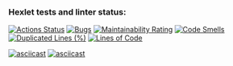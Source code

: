 ### Hexlet tests and linter status:

[![Actions Status](https://github.com/ilrosch/python-project-49/actions/workflows/hexlet-check.yml/badge.svg)](https://github.com/ilrosch/python-project-49/actions) [![Bugs](https://sonarcloud.io/api/project_badges/measure?project=ilrosch_python-project-49&metric=bugs)](https://sonarcloud.io/summary/new_code?id=ilrosch_python-project-49) [![Maintainability Rating](https://sonarcloud.io/api/project_badges/measure?project=ilrosch_python-project-49&metric=sqale_rating)](https://sonarcloud.io/summary/new_code?id=ilrosch_python-project-49) [![Code Smells](https://sonarcloud.io/api/project_badges/measure?project=ilrosch_python-project-49&metric=code_smells)](https://sonarcloud.io/summary/new_code?id=ilrosch_python-project-49) [![Duplicated Lines (%)](https://sonarcloud.io/api/project_badges/measure?project=ilrosch_python-project-49&metric=duplicated_lines_density)](https://sonarcloud.io/summary/new_code?id=ilrosch_python-project-49) [![Lines of Code](https://sonarcloud.io/api/project_badges/measure?project=ilrosch_python-project-49&metric=ncloc)](https://sonarcloud.io/summary/new_code?id=ilrosch_python-project-49)

[![asciicast](https://asciinema.org/a/LWTVZY3V3zY0Xb8uOZmjJPUP2.svg)](https://asciinema.org/a/LWTVZY3V3zY0Xb8uOZmjJPUP2)
[![asciicast](https://asciinema.org/a/iLNi6SngVsjuIsGJAN1zF1Cri.svg)](https://asciinema.org/a/iLNi6SngVsjuIsGJAN1zF1Cri)
